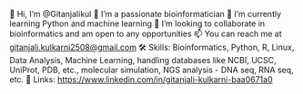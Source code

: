 👋 Hi, I’m @Gitanjalikul
👀 I’m a passionate bioinformatician
🌱 I’m currently learning Python and machine learning
💞️ I’m looking to collaborate in bioinformatics and am open to any opportunities
📫 You can reach me at gitanjali.kulkarni2508@gmail.com
🛠️ Skills: Bioinformatics, Python, R, Linux, Data Analysis, Machine Learning, handling databases like NCBI, UCSC, UniProt, PDB, etc., molecular simulation, NGS analysis - DNA seq, RNA seq, etc. 
🔗 Links: https://www.linkedin.com/in/gitanjali-kulkarni-baa0671a0

